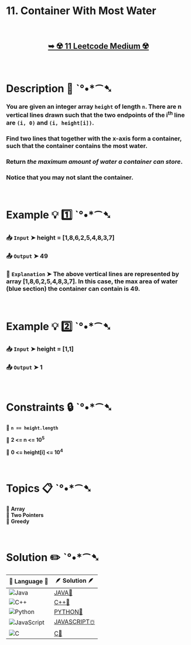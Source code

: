 # 11. Container With Most Water

</br>

<h2 align="center"> 

<a href="https://leetcode.com/problems/container-with-most-water/?envType=study-plan-v2&envId=leetcode-75"><strong>➥ ☢️ 11 Leetcode Medium ☢️ </strong></a>
</h2>

</br>

# Description 📜 ˋ°•*⁀➷

### You are given an integer array `height` of length `n`. There are n vertical lines drawn such that the two endpoints of the i<sup>th</sup> line are `(i, 0)` and `(i, height[i])`.

### Find two lines that together with the x-axis form a container, such that the container contains the most water.

### Return *the maximum amount of water a container can store*.

### Notice that you may not slant the container.

</br>

# Example 💡 1️⃣ ˋ°•*⁀➷

  ### 📥 `Input`  ➤  height = [1,8,6,2,5,4,8,3,7]

  ### 📤 `Output`  ➤ 49

  ### 🔦 `Explanation`  ➤ The above vertical lines are represented by array [1,8,6,2,5,4,8,3,7]. In this case, the max area of water (blue section) the container can contain is 49.

</br>

# Example 💡 2️⃣ ˋ°•*⁀➷

  ### 📥 `Input` ➤ height = [1,1]

  ### 📤 `Output`  ➤ 1

</br>

# Constraints 🔒 ˋ°•*⁀➷

🔹 **`n == height.length`** </br>

🔹 **2 <= n <= 10<sup>5</sup>** </br>

🔹 **0 <= height[i] <= 10<sup>4</sup>** </br>

</br>

# Topics 📋 ˋ°•*⁀➷

🔸 **Array**  </br>
🔸 **Two Pointers**  </br>
🔸 **Greedy**  </br>

</br>

# Solution ✏️ ˋ°•*⁀➷

| 📒 Language 📒  | 🪶 Solution 🪶 |
| ------------- | ------------- |
|  ![Java](https://img.shields.io/badge/java-%23ED8B00.svg?style=for-the-badge&logo=openjdk&logoColor=white)  | [JAVA🍁]() |
|  ![C++](https://img.shields.io/badge/c++-%2300599C.svg?style=for-the-badge&logo=c%2B%2B&logoColor=white)  | [C++🎲]()  |
|  ![Python](https://img.shields.io/badge/python-3670A0?style=for-the-badge&logo=python&logoColor=ffdd54)    | [PYTHON🍰]() |
| ![JavaScript](https://img.shields.io/badge/javascript-%23323330.svg?style=for-the-badge&logo=javascript&logoColor=%23F7DF1E)   | [JAVASCRIPT☃️]() |
|   ![C](https://img.shields.io/badge/c-%2300599C.svg?style=for-the-badge&logo=c&logoColor=white)   | [C💖]()  |

